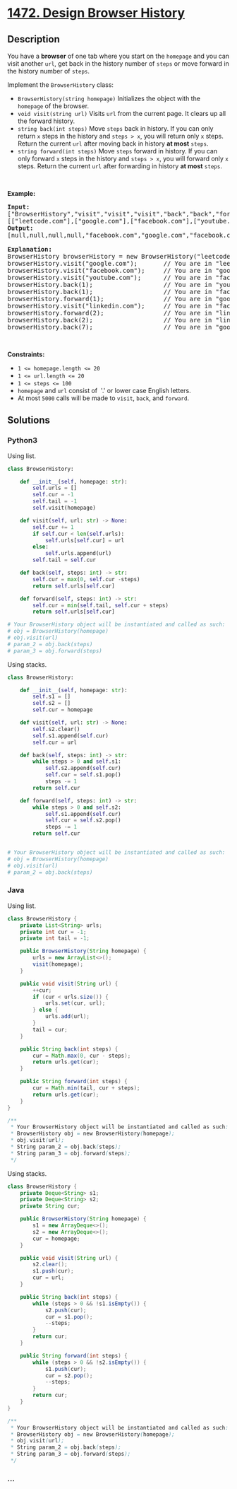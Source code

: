 # [1472. Design Browser History](https://leetcode.com/problems/design-browser-history)



## Description

<p>You have a <strong>browser</strong> of one tab where you start on the <code>homepage</code> and you can visit another <code>url</code>, get back in the history number of <code>steps</code> or move forward in the history number of <code>steps</code>.</p>

<p>Implement the <code>BrowserHistory</code> class:</p>

<ul>
	<li><code>BrowserHistory(string homepage)</code> Initializes the object with the <code>homepage</code>&nbsp;of the browser.</li>
	<li><code>void visit(string url)</code>&nbsp;Visits&nbsp;<code>url</code> from the current page. It clears up all the forward history.</li>
	<li><code>string back(int steps)</code>&nbsp;Move <code>steps</code> back in history. If you can only return <code>x</code> steps in the history and <code>steps &gt; x</code>, you will&nbsp;return only <code>x</code> steps. Return the current <code>url</code>&nbsp;after moving back in history <strong>at most</strong> <code>steps</code>.</li>
	<li><code>string forward(int steps)</code>&nbsp;Move <code>steps</code> forward in history. If you can only forward <code>x</code> steps in the history and <code>steps &gt; x</code>, you will&nbsp;forward only&nbsp;<code>x</code> steps. Return the current <code>url</code>&nbsp;after forwarding in history <strong>at most</strong> <code>steps</code>.</li>
</ul>

<p>&nbsp;</p>
<p><strong>Example:</strong></p>

<pre>
<b>Input:</b>
[&quot;BrowserHistory&quot;,&quot;visit&quot;,&quot;visit&quot;,&quot;visit&quot;,&quot;back&quot;,&quot;back&quot;,&quot;forward&quot;,&quot;visit&quot;,&quot;forward&quot;,&quot;back&quot;,&quot;back&quot;]
[[&quot;leetcode.com&quot;],[&quot;google.com&quot;],[&quot;facebook.com&quot;],[&quot;youtube.com&quot;],[1],[1],[1],[&quot;linkedin.com&quot;],[2],[2],[7]]
<b>Output:</b>
[null,null,null,null,&quot;facebook.com&quot;,&quot;google.com&quot;,&quot;facebook.com&quot;,null,&quot;linkedin.com&quot;,&quot;google.com&quot;,&quot;leetcode.com&quot;]

<b>Explanation:</b>
BrowserHistory browserHistory = new BrowserHistory(&quot;leetcode.com&quot;);
browserHistory.visit(&quot;google.com&quot;);       // You are in &quot;leetcode.com&quot;. Visit &quot;google.com&quot;
browserHistory.visit(&quot;facebook.com&quot;);     // You are in &quot;google.com&quot;. Visit &quot;facebook.com&quot;
browserHistory.visit(&quot;youtube.com&quot;);      // You are in &quot;facebook.com&quot;. Visit &quot;youtube.com&quot;
browserHistory.back(1);                   // You are in &quot;youtube.com&quot;, move back to &quot;facebook.com&quot; return &quot;facebook.com&quot;
browserHistory.back(1);                   // You are in &quot;facebook.com&quot;, move back to &quot;google.com&quot; return &quot;google.com&quot;
browserHistory.forward(1);                // You are in &quot;google.com&quot;, move forward to &quot;facebook.com&quot; return &quot;facebook.com&quot;
browserHistory.visit(&quot;linkedin.com&quot;);     // You are in &quot;facebook.com&quot;. Visit &quot;linkedin.com&quot;
browserHistory.forward(2);                // You are in &quot;linkedin.com&quot;, you cannot move forward any steps.
browserHistory.back(2);                   // You are in &quot;linkedin.com&quot;, move back two steps to &quot;facebook.com&quot; then to &quot;google.com&quot;. return &quot;google.com&quot;
browserHistory.back(7);                   // You are in &quot;google.com&quot;, you can move back only one step to &quot;leetcode.com&quot;. return &quot;leetcode.com&quot;
</pre>

<p>&nbsp;</p>
<p><strong>Constraints:</strong></p>

<ul>
	<li><code>1 &lt;= homepage.length &lt;= 20</code></li>
	<li><code>1 &lt;= url.length &lt;= 20</code></li>
	<li><code>1 &lt;= steps &lt;= 100</code></li>
	<li><code>homepage</code> and <code>url</code> consist of&nbsp; &#39;.&#39; or lower case English letters.</li>
	<li>At most <code>5000</code>&nbsp;calls will be made to <code>visit</code>, <code>back</code>, and <code>forward</code>.</li>
</ul>

## Solutions

<!-- tabs:start -->

### **Python3**

Using list.

```python
class BrowserHistory:

    def __init__(self, homepage: str):
        self.urls = []
        self.cur = -1
        self.tail = -1
        self.visit(homepage)

    def visit(self, url: str) -> None:
        self.cur += 1
        if self.cur < len(self.urls):
            self.urls[self.cur] = url
        else:
            self.urls.append(url)
        self.tail = self.cur

    def back(self, steps: int) -> str:
        self.cur = max(0, self.cur -steps)
        return self.urls[self.cur]

    def forward(self, steps: int) -> str:
        self.cur = min(self.tail, self.cur + steps)
        return self.urls[self.cur]

# Your BrowserHistory object will be instantiated and called as such:
# obj = BrowserHistory(homepage)
# obj.visit(url)
# param_2 = obj.back(steps)
# param_3 = obj.forward(steps)
```

Using stacks.

```python
class BrowserHistory:

    def __init__(self, homepage: str):
        self.s1 = []
        self.s2 = []
        self.cur = homepage

    def visit(self, url: str) -> None:
        self.s2.clear()
        self.s1.append(self.cur)
        self.cur = url

    def back(self, steps: int) -> str:
        while steps > 0 and self.s1:
            self.s2.append(self.cur)
            self.cur = self.s1.pop()
            steps -= 1
        return self.cur

    def forward(self, steps: int) -> str:
        while steps > 0 and self.s2:
            self.s1.append(self.cur)
            self.cur = self.s2.pop()
            steps -= 1
        return self.cur


# Your BrowserHistory object will be instantiated and called as such:
# obj = BrowserHistory(homepage)
# obj.visit(url)
# param_2 = obj.back(steps)
```

### **Java**

Using list.

```java
class BrowserHistory {
    private List<String> urls;
    private int cur = -1;
    private int tail = -1;

    public BrowserHistory(String homepage) {
        urls = new ArrayList<>();
        visit(homepage);
    }

    public void visit(String url) {
        ++cur;
        if (cur < urls.size()) {
            urls.set(cur, url);
        } else {
            urls.add(url);
        }
        tail = cur;
    }

    public String back(int steps) {
        cur = Math.max(0, cur - steps);
        return urls.get(cur);
    }

    public String forward(int steps) {
        cur = Math.min(tail, cur + steps);
        return urls.get(cur);
    }
}

/**
 * Your BrowserHistory object will be instantiated and called as such:
 * BrowserHistory obj = new BrowserHistory(homepage);
 * obj.visit(url);
 * String param_2 = obj.back(steps);
 * String param_3 = obj.forward(steps);
 */
```

Using stacks.

```java
class BrowserHistory {
    private Deque<String> s1;
    private Deque<String> s2;
    private String cur;

    public BrowserHistory(String homepage) {
        s1 = new ArrayDeque<>();
        s2 = new ArrayDeque<>();
        cur = homepage;
    }

    public void visit(String url) {
        s2.clear();
        s1.push(cur);
        cur = url;
    }

    public String back(int steps) {
        while (steps > 0 && !s1.isEmpty()) {
            s2.push(cur);
            cur = s1.pop();
            --steps;
        }
        return cur;
    }

    public String forward(int steps) {
        while (steps > 0 && !s2.isEmpty()) {
            s1.push(cur);
            cur = s2.pop();
            --steps;
        }
        return cur;
    }
}

/**
 * Your BrowserHistory object will be instantiated and called as such:
 * BrowserHistory obj = new BrowserHistory(homepage);
 * obj.visit(url);
 * String param_2 = obj.back(steps);
 * String param_3 = obj.forward(steps);
 */
```

### **...**

```

```

<!-- tabs:end -->
